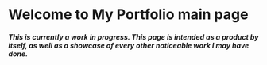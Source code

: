 # Welcome to My Portfolio main page



##### This is currently a work in progress. This page is intended as a product by itself, as well as a showcase of every other noticeable work I may have done.